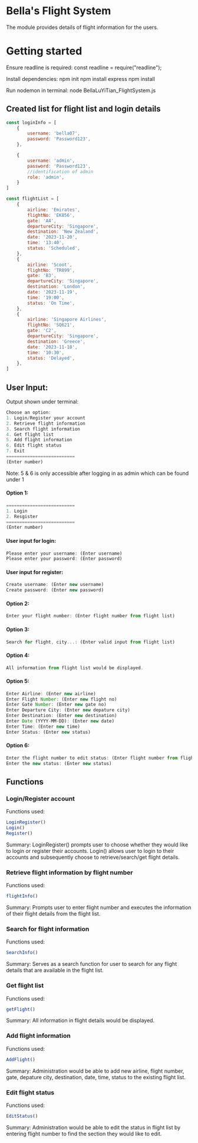 # Bella's Flight System
The module provides details of flight information for the users.

# Getting started
Ensure readline is required:
const readline = require("readline");

Install dependencies:
npm init
npm install express
npm install

Run nodemon in terminal:
node BellaLuYiTian_FlightSystem.js

## Created list for flight list and login details

```js
const loginInfo = [
    {
        username: 'bella07',
        password: 'Password123',
    },

    {
        username: 'admin',
        password: 'Password123',
        //identification of admin
        role: 'admin',
    }
]
```

```js
const flightList = [
    {
        airline: 'Emirates',
        flightNo: 'EK856',
        gate: 'A4',
        departureCity: 'Singapore',
        destination: 'New Zealand',
        date: '2023-11-20',
        time: '13:40',
        status: 'Scheduled',
    },
    {
        airline: 'Scoot',
        flightNo: 'TR899',
        gate: 'B3',
        departureCity: 'Singapore',
        destination: 'London',
        date: '2023-11-19',
        time: '19:00',
        status: 'On Time',
    },
    {
        airline: 'Singapore Airlines',
        flightNo: 'SQ621',
        gate: 'C2',
        departureCity: 'Singapore',
        destination: 'Greece',
        date: '2023-11-18',
        time: '10:30',
        status: 'Delayed',
    },
]
```
## User Input:
Output shown under terminal:

```js
Choose an option:
1. Login/Register your account
2. Retrieve flight information
3. Search flight information
4. Get flight list
5. Add flight information
6. Edit flight status
7. Exit
==========================
(Enter number)
```
Note: 5 & 6 is only accessible after logging in as admin which can be found under 1

#### Option 1:

```js
==========================
1. Login
2. Resgister
==========================
(Enter number)
```

#### User input for login:
```js
Please enter your username: (Enter username)
Please enter your password: (Enter password)
```

#### User input for register:
```js
Create username: (Enter new username)
Create password: (Enter new password)
```

#### Option 2:
```js
Enter your flight number: (Enter flight number from flight list)
```

#### Option 3:
```js
Search for flight, city...: (Enter valid input from flight list)
```

#### Option 4:
```js
All information from flight list would be displayed.
```

#### Option 5:
```js
Enter Airline: (Enter new airline)
Enter Flight Number: (Enter new flight no)
Enter Gate Number: (Enter new gate no)
Enter Departure City: (Enter new depature city)
Enter Destination: (Enter new destination)
Enter Date (YYYY-MM-DD): (Enter new date)
Enter Time: (Enter new time)
Enter Status: (Enter new status)
```

#### Option 6:
```js
Enter the flight number to edit status: (Enter flight number from flight list)
Enter the new status: (Enter new status)
```

## Functions
### Login/Register account
Functions used:
```js
LoginRegister()
Login()
Register()
```
Summary: LoginRegister() prompts user to choose whether they would like to login or register their accounts. Login() allows user to login to their accounts and subsequently choose to retrieve/search/get flight details.

### Retrieve flight information by flight number
Functions used:
```js
flightInfo()
```
Summary: Prompts user to enter flight number and executes the information of their flight details from the flight list.

### Search for flight information
Functions used:
```js
SearchInfo()
```
Summary: Serves as a search function for user to search for any flight details that are available in the flight list.

### Get flight list
Functions used:
```js
getFlight()
```
Summary: All information in flight details would be displayed.

### Add flight information
Functions used:
```js
AddFlight()
```
Summary: Administration would be able to add new airline, flight number, gate, depature city, destination, date, time, status to the existing flight list.

### Edit flight status
Functions used:
```js
EditStatus()
```
Summary: Administration would be able to edit the status in flight list by entering flight number to find the section they would like to edit.